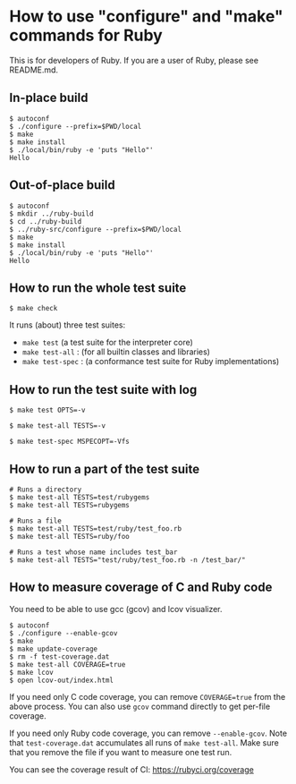 # How to use "configure" and "make" commands for Ruby

This is for developers of Ruby.
If you are a user of Ruby, please see README.md.

## In-place build

```
$ autoconf
$ ./configure --prefix=$PWD/local
$ make
$ make install
$ ./local/bin/ruby -e 'puts "Hello"'
Hello
```

## Out-of-place build

```
$ autoconf
$ mkdir ../ruby-build
$ cd ../ruby-build
$ ../ruby-src/configure --prefix=$PWD/local
$ make
$ make install
$ ./local/bin/ruby -e 'puts "Hello"'
Hello
```

## How to run the whole test suite

```
$ make check
```

It runs (about) three test suites:

* `make test` (a test suite for the interpreter core)
* `make test-all` : (for all builtin classes and libraries)
* `make test-spec` : (a conformance test suite for Ruby implementations)

## How to run the test suite with log

```
$ make test OPTS=-v

$ make test-all TESTS=-v

$ make test-spec MSPECOPT=-Vfs
```

## How to run a part of the test suite

```
# Runs a directory
$ make test-all TESTS=test/rubygems
$ make test-all TESTS=rubygems

# Runs a file
$ make test-all TESTS=test/ruby/test_foo.rb
$ make test-all TESTS=ruby/foo

# Runs a test whose name includes test_bar
$ make test-all TESTS="test/ruby/test_foo.rb -n /test_bar/"
```

## How to measure coverage of C and Ruby code

You need to be able to use gcc (gcov) and lcov visualizer.

```
$ autoconf
$ ./configure --enable-gcov
$ make
$ make update-coverage
$ rm -f test-coverage.dat
$ make test-all COVERAGE=true
$ make lcov
$ open lcov-out/index.html
```

If you need only C code coverage, you can remove `COVERAGE=true` from the above process.
You can also use `gcov` command directly to get per-file coverage.

If you need only Ruby code coverage, you can remove `--enable-gcov`.
Note that `test-coverage.dat` accumulates all runs of `make test-all`.
Make sure that you remove the file if you want to measure one test run.

You can see the coverage result of CI: https://rubyci.org/coverage
